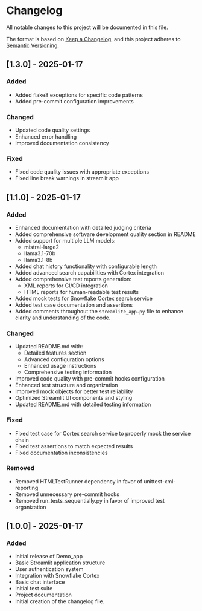 # Changelog

All notable changes to this project will be documented in this file.

The format is based on [Keep a Changelog](https://keepachangelog.com/en/1.0.0/),
and this project adheres to [Semantic Versioning](https://semver.org/spec/v2.0.0.html).

## [1.3.0] - 2025-01-17

### Added
- Added flake8 exceptions for specific code patterns
- Added pre-commit configuration improvements

### Changed
- Updated code quality settings
- Enhanced error handling
- Improved documentation consistency

### Fixed
- Fixed code quality issues with appropriate exceptions
- Fixed line break warnings in streamlit app

## [1.1.0] - 2025-01-17

### Added
- Enhanced documentation with detailed judging criteria
- Added comprehensive software development quality section in README
- Added support for multiple LLM models:
  - mistral-large2
  - llama3.1-70b
  - llama3.1-8b
- Added chat history functionality with configurable length
- Added advanced search capabilities with Cortex integration
- Added comprehensive test reports generation:
  - XML reports for CI/CD integration
  - HTML reports for human-readable test results
- Added mock tests for Snowflake Cortex search service
- Added test case documentation and assertions
- Added comments throughout the `streamlite_app.py` file to enhance clarity and understanding of the code.

### Changed
- Updated README.md with:
  - Detailed features section
  - Advanced configuration options
  - Enhanced usage instructions
  - Comprehensive testing information
- Improved code quality with pre-commit hooks configuration
- Enhanced test structure and organization
- Improved mock objects for better test reliability
- Optimized Streamlit UI components and styling
- Updated README.md with detailed testing information

### Fixed
- Fixed test case for Cortex search service to properly mock the service chain
- Fixed test assertions to match expected results
- Fixed documentation inconsistencies

### Removed
- Removed HTMLTestRunner dependency in favor of unittest-xml-reporting
- Removed unnecessary pre-commit hooks
- Removed run_tests_sequentially.py in favor of improved test organization

## [1.0.0] - 2025-01-17

### Added
- Initial release of Demo_app
- Basic Streamlit application structure
- User authentication system
- Integration with Snowflake Cortex
- Basic chat interface
- Initial test suite
- Project documentation
- Initial creation of the changelog file.
